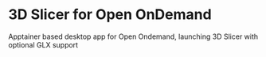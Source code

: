 # 3D Slicer for Open OnDemand

Apptainer based desktop app for Open Ondemand, launching 3D Slicer with optional GLX support

